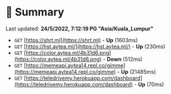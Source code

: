 # 📖 Summary
Last updated: **24/5/2022, 7:12:19 PG "Asia/Kuala_Lumpur"**

- `GET` [https://shrt.ml](https://shrt.ml) - **Up** (1603ms)
- `GET` [https://hst.aytea.ml/](https://hst.aytea.ml/) - **Up** (230ms)
- `GET` [https://color.aytea.ml/4b31d6.png](https://color.aytea.ml/4b31d6.png) - **Down** (512ms)
- `GET` [https://memeapi.aytea14.repl.co/gimme](https://memeapi.aytea14.repl.co/gimme) - **Up** (21485ms)
- `GET` [https://teledrivemy.herokuapp.com/dashboard](https://teledrivemy.herokuapp.com/dashboard) - **Up** (70ms)
